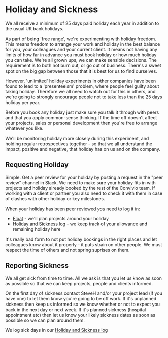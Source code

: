 # Holiday and Sickness

We all receive a minimum of 25 days paid holiday each year in addition to the usual UK bank holidays.

As part of being 'free range', we're experimenting with holiday freedom. This means freedom to arrange your work and holiday in the best balance for you, your colleagues and your current client. It means not having any limits of how far in advance you must book holiday or how much holiday you can take. We're all grown ups, we can make sensible decisions. The requirement is to both not burn out, or go out of business. There's a sweet spot on the big gap between those that it is best for us to find ourselves.

However, 'unlimited' holiday experiments in other companies have been found to lead to a 'presenteeism' problem, where people feel guilty about taking holiday. Therefore we all need to watch out for this in others, and we're going to strongly encourage people not to take less than the 25 days holiday per year.

Before you book any holiday just make sure you talk it through with peers and that you apply common-sense thinking. If the time off doesn't affect your projects, sales or personal development then you're free to arrange whatever you like.

We'll be monitoring holiday more closely during this experiment, and holding regular retrospectives together - so that we all understand the impact, positive and negative, that holiday has on us and on the company.

## Requesting Holiday

Simple. Get a peer review for your holiday by posting a request in the "peer review" channel in Slack. We need to make sure your holiday fits in with projects and holiday already booked by the rest of the Convivio team. If working with a client or partner you also need to check it with them in case of clashes with other holiday or key milestones.

When your holiday has been peer reviewed _you_ need to log it in:

* [Float](https://convivio.float.com/) - we'll plan projects around your holiday
* [Holiday and Sickness log](https://docs.google.com/spreadsheets/d/1oxl-NhfdMHMG55sDu9YzKh0npYBQucZEshxbko97Ko0/edit#gid=0) - we keep track of your allowance and remaining holiday here

It's really bad form to not put holiday bookings in the right places and let colleagues know about it properly - it puts strain on other people. We must respect the time of others and not spring suprises on them.

## Reporting Sickness

We all get sick from time to time. All we ask is that you let us know as soon as possible so that we can keep projects, people and clients informed.

On the first day of sickness contact SteveH and/or your project lead \(if you have one\) to let them know you're going to be off work. If it's unplanned sickness then keep us informed so we know whether or not to expect you back in the next day or next week. If it's planned sickness \(hospital appointment etc\) then let us know your likely sickness dates as soon as possible so we can plan around them.

We log sick days in our [Holiday and Sickness log](https://docs.google.com/spreadsheets/d/1oxl-NhfdMHMG55sDu9YzKh0npYBQucZEshxbko97Ko0/edit#gid=0)

